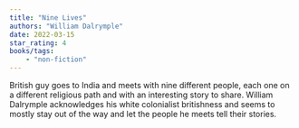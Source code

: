 ```yaml
---
title: "Nine Lives"
authors: "William Dalrymple"
date: 2022-03-15
star_rating: 4
books/tags:
    - "non-fiction"
---
```

British guy goes to India and meets with nine different people, each one on a different religious path and with an interesting story to share. William Dalrymple acknowledges his white colonialist britishness and seems to mostly stay out of the way and let the people he meets tell their stories.

<!--more-->